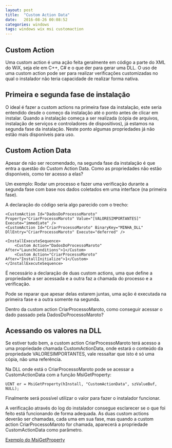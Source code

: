 ```yaml
---
layout: post
title:  "Custom Action Data"
date:   2016-08-26 00:08:52
categories: windows
tags: windows wix msi customaction
---
```


## Custom Action

Uma custom action é uma ação feita geralmente em código a parte do XML do WiX, seja ele em C++, C# e o que der para gerar uma DLL. O uso de uma custom action pode ser para realizar verificações customizadas no qual o instalador não teria capacidade de realizar forma nativa.

## Primeira e segunda fase de instalação

O ideal é fazer a custom actions na primeira fase da instalação, este seria entendido desde o começo da instalação até o ponto antes de clicar em instalar. Quando a instalação começa a ser realizada (cópia de arquivos, instalação de serviços e controladores de dispositivos), já estamos na segunda fase da instalação. Neste ponto algumas propriedades já não estão mais disponíveis para uso.

## Custom Action Data

Apesar de não ser recomendado, na segunda fase da instalação é que entra a questão do Custom Action Data. Como as propriedades não estão disponíveis, como ter acesso a elas?

Um exemplo: Rodar um processo e fazer uma verificação durante a segunda fase com base nos dados coletados em uma interface (na primeira fase).

A declaração do código seria algo parecido com o trecho:

~~~
<CustomAction Id="DadosDoProcessoMaroto" Property="CriarProcessoMaroto" Value="[VALORESIMPORTANTES]" Execute="immediate" />
<CustomAction Id="CriarProcessoMaroto" BinaryKey="MINHA_DLL" DllEntry="CriarProcessoMaroto" Execute="deferred" />

<InstallExecuteSequence>
	<Custom Action="DadosDoProcessoMaroto" After="LaunchConditions">1</Custom>
	<Custom Action="CriarProcessoMaroto" After="InstallInitialize">1</Custom>
</InstallExecuteSequence>
~~~

É necessário a declaração de duas custom actions, uma que define a propriedade a ser acessada e a outra faz a chamada do processo e a verificação.

Pode se reparar que apesar delas estarem juntas, uma ação é executada na primeira fase e a outra somente na segunda.

Dentro da custom action CriarProcessoMaroto, como conseguir acessar o dado passado pela DadosDoProcessoMaroto?

## Acessando os valores na DLL

Se estiver tudo bem, a custom action CriarProcessoMaroto terá acesso a uma propriedade chamada CustomActionData, onde estará o conteúdo da propriedade VALORESIMPORTANTES, vale ressaltar que isto é só uma cópia, não uma referência.

Na DLL onde está o CriarProcessoMaroto pode se acessar a CustomActionData com a função MsiGetProperty:

~~~
UINT er = MsiGetProperty(hInstall, "CustomActionData", szValueBuf, NULL);
~~~

Finalmente será possível utilizar o valor para fazer o instalador funcionar.

A verificação através do log do instalador consegue esclarecer se o que foi feito está funcionando de forma adequada. As duas custom actions deverão ser chamadas, cada uma em sua fase, mas quando a custom action CriarProcessoMaroto for chamada, aparecerá a propriedade CustomActionData como parâmetro.

[Exemplo do MsiGetProperty](https://msdn.microsoft.com/en-us/library/windows/desktop/aa370134(v=vs.85).aspx)
